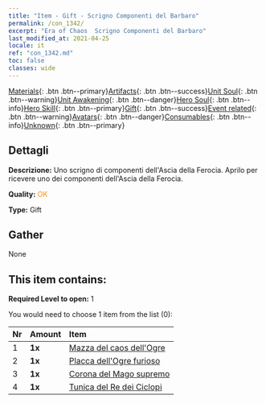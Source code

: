```yaml
---
title: "Item - Gift - Scrigno Componenti del Barbaro"
permalink: /con_1342/
excerpt: "Era of Chaos  Scrigno Componenti del Barbaro"
last_modified_at: 2021-04-25
locale: it
ref: "con_1342.md"
toc: false
classes: wide
---
```

 [Materials](/ItemsIT/){: .btn .btn--primary}[Artifacts](/ItemsIT/Artifacts/){: .btn .btn--success}[Unit Soul](/ItemsIT/UnitSoul/){: .btn .btn--warning}[Unit Awakening](/ItemsIT/UnitAwakening/){: .btn .btn--danger}[Hero Soul](/ItemsIT/HeroSoul/){: .btn .btn--info}[Hero Skill](/ItemsIT/HeroSkill/){: .btn .btn--primary}[Gift](/ItemsIT/Gift/){: .btn .btn--success}[Event related](/ItemsIT/Events/){: .btn .btn--warning}[Avatars](/ItemsIT/Avatars/){: .btn .btn--danger}[Consumables](/ItemsIT/Consumables/){: .btn .btn--info}[Unknown](/ItemsIT/Unknown/){: .btn .btn--primary}

## Dettagli
 **Descrizione:** Uno scrigno di componenti dell'Ascia della Ferocia. Aprilo per ricevere uno dei componenti dell'Ascia della Ferocia.

 **Quality:** <span style="color: #FF8C00">OK</span>

 **Type:** Gift

## Gather

  None

## This item contains:

 **Required Level to open:** 1

 You would need to choose 1 item from the list (0):

  | Nr | Amount |     Item    |
  |:---|:-------|:------------|
  | 1 |  **1x** | [Mazza del caos dell'Ogre](/ItemsIT/art_125/) |  | 
  | 2 |  **1x** | [Placca dell'Ogre furioso](/ItemsIT/art_126/) |  | 
  | 3 |  **1x** | [Corona del Mago supremo](/ItemsIT/art_127/) |  | 
  | 4 |  **1x** | [Tunica del Re dei Ciclopi](/ItemsIT/art_128/) |  | 
